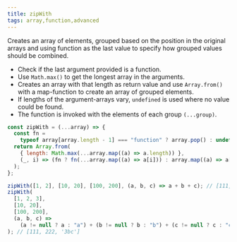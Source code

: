 ```yaml
---
title: zipWith
tags: array,function,advanced
---
```


Creates an array of elements, grouped based on the position in the original arrays and using function as the last value to specify how grouped values should be combined.

- Check if the last argument provided is a function.
- Use `Math.max()` to get the longest array in the arguments.
- Creates an array with that length as return value and use `Array.from()` with a map-function to create an array of grouped elements.
- If lengths of the argument-arrays vary, `undefined` is used where no value could be found.
- The function is invoked with the elements of each group `(...group)`.

```js
const zipWith = (...array) => {
  const fn =
    typeof array[array.length - 1] === "function" ? array.pop() : undefined;
  return Array.from(
    { length: Math.max(...array.map((a) => a.length)) },
    (_, i) => (fn ? fn(...array.map((a) => a[i])) : array.map((a) => a[i]))
  );
};
```

```js
zipWith([1, 2], [10, 20], [100, 200], (a, b, c) => a + b + c); // [111,222]
zipWith(
  [1, 2, 3],
  [10, 20],
  [100, 200],
  (a, b, c) =>
    (a != null ? a : "a") + (b != null ? b : "b") + (c != null ? c : "c")
); // [111, 222, '3bc']
```
